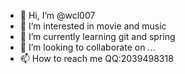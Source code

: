 - 👋 Hi, I’m @wcl007
- 👀 I’m interested in movie and music
- 🌱 I’m currently learning git and spring
- 💞️ I’m looking to collaborate on ...
- 📫 How to reach me QQ:2039498318

<!---
wcl007/wcl007 is a ✨ special ✨ repository because its `README.md` (this file) appears on your GitHub profile.
You can click the Preview link to take a look at your changes.
--->
